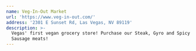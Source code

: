 ```yaml
---
name: Veg-In-Out Market
url: 'https://www.veg-in-out.com/'
address: '2301 E Sunset Rd, Las Vegas, NV 89119'
description: >-
  Vegas' first vegan grocery store! Purchase our Steak, Gyro and Spicy Italian
  Sausage meats!
---
```


